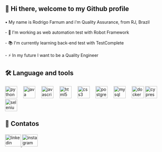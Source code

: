
<h2 align="left">👋 Hi there, welcome to my Github profile</h2>

###

<p align="left">• My name is Rodrigo Farnum and i'm Quality Assurance, from RJ, Brazil<br><br>- 🔭 I'm working as web automation test with Robot Framework <br><br>- 📚 I'm currently learning back-end test with TestComplete<br><br>- ⚡ In my future I want to be a Quality Engineer</p>

###

<h2 align="left">🛠️ Language and tools</h2>

###

<div align="left">
  <img src="https://cdn.jsdelivr.net/gh/devicons/devicon/icons/python/python-original.svg" height="40" alt="python logo"  />
  <img width="12" />
  <img src="https://cdn.jsdelivr.net/gh/devicons/devicon/icons/java/java-original.svg" height="40" alt="java logo"  />
  <img width="12" />
  <img src="https://cdn.jsdelivr.net/gh/devicons/devicon/icons/javascript/javascript-plain.svg" height="40" alt="javascript logo"  />
  <img width="12" />
  <img src="https://cdn.jsdelivr.net/gh/devicons/devicon/icons/html5/html5-original.svg" height="40" alt="html5 logo"  />
  <img width="12" />
  <img src="https://cdn.jsdelivr.net/gh/devicons/devicon/icons/css3/css3-original.svg" height="40" alt="css3 logo"  />
  <img width="12" />
  <img src="https://cdn.jsdelivr.net/gh/devicons/devicon/icons/postgresql/postgresql-original.svg" height="40" alt="postgresql logo"  />
  <img width="12" />
  <img src="https://cdn.jsdelivr.net/gh/devicons/devicon/icons/mysql/mysql-original.svg" height="40" alt="mysql logo"  />
  <img width="12" />
  <img src="https://cdn.jsdelivr.net/gh/devicons/devicon/icons/docker/docker-plain-wordmark.svg" height="40" alt="docker logo"  />
  <img src="https://cdn.jsdelivr.net/gh/devicons/devicon@latest/icons/cypressio/cypressio-plain.svg" height="40" alt="cypress logo"/>
  <img src="https://cdn.jsdelivr.net/gh/devicons/devicon@latest/icons/selenium/selenium-original.svg" height="40" alt="selenium logo"/>
  

    
          
</div>

###

<h2 align="left">🪪 Contatos</h2>


###

<div align="left">
  <a href="https://www.linkedin.com/in/rodrigofarnum/" target="_blank">
    <img src="https://raw.githubusercontent.com/maurodesouza/profile-readme-generator/master/src/assets/icons/social/linkedin/default.svg" width="52" height="40" alt="linkedin logo"  />
  </a>
  <a href="https://www.instagram.com/rodrigofarnum/" target="_blank">
    <img src="https://raw.githubusercontent.com/maurodesouza/profile-readme-generator/master/src/assets/icons/social/instagram/default.svg" width="52" height="40" alt="instagram logo"  />
  </a>
</div>

###
